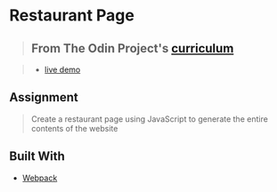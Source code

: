 # Restaurant Page

> ## From The Odin Project's [curriculum](https://www.theodinproject.com/courses/javascript/lessons/restaurant-page)

> - [live demo](https://n0wherefast.github.io/Restaurant-Page/) 

## Assignment
> Create a restaurant page using JavaScript to generate the entire contents of the website

## Built With
* [Webpack](https://webpack.js.org/)
